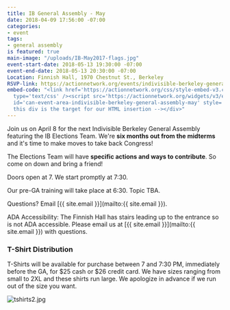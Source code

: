 ```yaml
---
title: IB General Assembly - May
date: 2018-04-09 17:56:00 -07:00
categories:
- event
tags:
- general assembly
is featured: true
main-image: "/uploads/IB-May2017-flags.jpg"
event-start-date: 2018-05-13 19:30:00 -07:00
event-end-date: 2018-05-13 20:30:00 -07:00
Location: Finnish Hall, 1970 Chestnut St., Berkeley
RSVP-link: https://actionnetwork.org/events/indivisible-berkeley-general-assembly-may/manage
embed-code: "<link href='https://actionnetwork.org/css/style-embed-v3.css' rel='stylesheet'
  type='text/css' /><script src='https://actionnetwork.org/widgets/v3/event/indivisible-berkeley-general-assembly-may?format=js&source=widget'></script><div
  id='can-event-area-indivisible-berkeley-general-assembly-may' style='width: 100%'><!--
  this div is the target for our HTML insertion --></div>"
---
```


Join us on April 8 for the next Indivisible Berkeley General Assembly featuring the IB Elections Team. We're **six months out from the midterms** and it's time to make moves to take back Congress!

The Elections Team will have **specific actions and ways to contribute**. So come on down and bring a friend!

Doors open at 7. We start promptly at 7:30.

Our pre-GA training will take place at 6:30. Topic TBA.

Questions? Email [{{ site.email }}](mailto:{{ site.email }}).

ADA Accessibility: The Finnish Hall has stairs leading up to the entrance so is not ADA accessible. Please email us at [{{ site.email }}](mailto:{{ site.email }}) with questions.

### T-Shirt Distribution

T-Shirts will be available for purchase between 7 and 7:30 PM, immediately before the GA, for $25 cash or $26 credit card. We have sizes ranging from small to 2XL and these shirts run large. We apologize in advance if we run out of the size you want.

![tshirts2.jpg](/uploads/tshirts2.jpg)